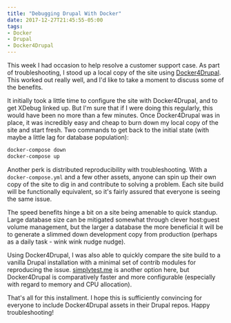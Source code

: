 ```yaml
---
title: "Debugging Drupal With Docker"
date: 2017-12-27T21:45:55-05:00
tags:
- Docker
- Drupal
- Docker4Drupal
---
```

This week I had occasion to help resolve a customer support case. As part of troubleshooting, I stood up a local copy of the site using [Docker4Drupal](https://github.com/wodby/docker4drupal). This worked out really well, and I'd like to take a moment to discuss some of the benefits.

It initially took a little time to configure the site with Docker4Drupal, and to get XDebug linked up. But I'm sure that if I were doing this regularly, this would have been no more than a few minutes. Once Docker4Drupal was in place, it was incredibly easy and cheap to burn down my local copy of the site and start fresh. Two commands to get back to the initial state (with maybe a little lag for database population):
```bash
docker-compose down
docker-compose up
```

Another perk is distributed reproducibility with troubleshooting. With a `docker-compose.yml` and a few other assets, anyone can spin up their own copy of the site to dig in and contribute to solving a problem. Each site build will be functionally equivalent, so it's fairly assured that everyone is seeing the same issue.

The speed benefits hinge a bit on a site being amenable to quick standup. Large database size can be mitigated somewhat through clever host:guest volume management, but the larger a database the more beneficial it will be to generate a slimmed down development copy from production (perhaps as a daily task - wink wink nudge nudge).

Using Docker4Drupal, I was also able to quickly compare the site build to a vanilla Drupal installation with a minimal set of contrib modules for reproducing the issue. [simplytest.me](https://simplytest.me/) is another option here, but Docker4Drupal is comparatively faster and more configurable (especially with regard to memory and CPU allocation).

That's all for this installment. I hope this is sufficiently convincing for everyone to include Docker4Drupal assets in their Drupal repos. Happy troubleshooting!

